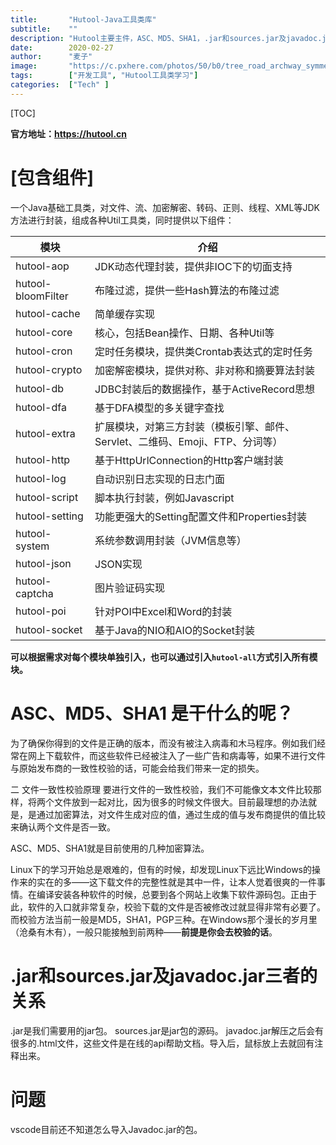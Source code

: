 ```yaml
---
title:       "Hutool-Java工具类库"
subtitle:    ""
description: "Hutool主要主件，ASC、MD5、SHA1，.jar和sources.jar及javadoc.jar三者的关系"
date:        2020-02-27
author:      "麦子"
image:       "https://c.pxhere.com/photos/50/b0/tree_road_archway_symmetry_and_black_white-99031.jpg!d"
tags:        ["开发工具", "Hutool工具类学习"]
categories:  ["Tech" ]
---
```


[TOC]

**官方地址：https://hutool.cn**

# [包含组件]

一个Java基础工具类，对文件、流、加密解密、转码、正则、线程、XML等JDK方法进行封装，组成各种Util工具类，同时提供以下组件：

| 模块               | 介绍                                                         |
| ------------------ | ------------------------------------------------------------ |
| hutool-aop         | JDK动态代理封装，提供非IOC下的切面支持                       |
| hutool-bloomFilter | 布隆过滤，提供一些Hash算法的布隆过滤                         |
| hutool-cache       | 简单缓存实现                                                 |
| hutool-core        | 核心，包括Bean操作、日期、各种Util等                         |
| hutool-cron        | 定时任务模块，提供类Crontab表达式的定时任务                  |
| hutool-crypto      | 加密解密模块，提供对称、非对称和摘要算法封装                 |
| hutool-db          | JDBC封装后的数据操作，基于ActiveRecord思想                   |
| hutool-dfa         | 基于DFA模型的多关键字查找                                    |
| hutool-extra       | 扩展模块，对第三方封装（模板引擎、邮件、Servlet、二维码、Emoji、FTP、分词等） |
| hutool-http        | 基于HttpUrlConnection的Http客户端封装                        |
| hutool-log         | 自动识别日志实现的日志门面                                   |
| hutool-script      | 脚本执行封装，例如Javascript                                 |
| hutool-setting     | 功能更强大的Setting配置文件和Properties封装                  |
| hutool-system      | 系统参数调用封装（JVM信息等）                                |
| hutool-json        | JSON实现                                                     |
| hutool-captcha     | 图片验证码实现                                               |
| hutool-poi         | 针对POI中Excel和Word的封装                                   |
| hutool-socket      | 基于Java的NIO和AIO的Socket封装                               |

**可以根据需求对每个模块单独引入，也可以通过引入`hutool-all`方式引入所有模块。**

# ASC、MD5、SHA1 是干什么的呢？ 

为了确保你得到的文件是正确的版本，而没有被注入病毒和木马程序。例如我们经常在网上下载软件，而这些软件已经被注入了一些广告和病毒等，如果不进行文件与原始发布商的一致性校验的话，可能会给我们带来一定的损失。

二 文件一致性校验原理
要进行文件的一致性校验，我们不可能像文本文件比较那样，将两个文件放到一起对比，因为很多的时候文件很大。目前最理想的办法就是，是通过加密算法，对文件生成对应的值，通过生成的值与发布商提供的值比较来确认两个文件是否一致。

ASC、MD5、SHA1就是目前使用的几种加密算法。

Linux下的学习开始总是艰难的，但有的时候，却发现Linux下远比Windows的操作来的实在的多——这下载文件的完整性就是其中一件，让本人觉着很爽的一件事情。在编译安装各种软件的时候，总要到各个网站上收集下软件源码包。正由于此，软件的入口就非常复杂，校验下载的文件是否被修改过就显得非常有必要了。而校验方法当前一般是MD5，SHA1，PGP三种。在Windows那个漫长的岁月里（沧桑有木有），一般只能接触到前两种——**前提是你会去校验的话**。

# .jar和sources.jar及javadoc.jar三者的关系

.jar是我们需要用的jar包。
sources.jar是jar包的源码。
javadoc.jar解压之后会有很多的.html文件，这些文件是在线的api帮助文档。导入后，鼠标放上去就回有注释出来。 

# 问题

vscode目前还不知道怎么导入Javadoc.jar的包。



